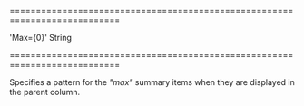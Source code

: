 ===========================================================================
<!--default-->'Max={0}'<!--/default-->
<!--type-->String<!--/type-->
===========================================================================

<!--shortDescription-->
Specifies a pattern for the *"max"* summary items when they are displayed in the parent column.
<!--/shortDescription-->

<!--fullDescription-->

<!--/fullDescription-->